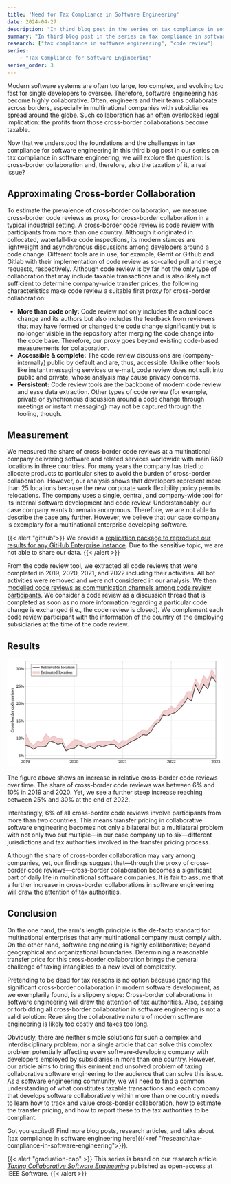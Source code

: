 ```yaml
---
title: 'Need for Tax Compliance in Software Engineering'
date: 2024-04-27
description: "In third blog post in the series on tax compliance in software engineering, we will estimate the prevelance of cross-border collaboration, and therefore, the need for tax compliance in software engineering by measuring cross-border code review in a multinational software company."
summary: "In third blog post in the series on tax compliance in software engineering, we will estimate the prevelance of cross-border collaboration, and therefore, the need for tax compliance in software engineering by measuring cross-border code review in a multinational software company."
research: ["tax compliance in software engineering", "code review"]
series: 
    - "Tax Compliance for Software Engineering"
series_order: 3
---
```


Modern software systems are often too large, too complex, and evolving too fast for single developers to oversee. Therefore, software engineering has become highly collaborative. Often, engineers and their teams collaborate across borders, especially in multinational companies with subsidiaries spread around the globe. Such collaboration has an often overlooked legal implication: the profits from those cross-border collaborations become taxable.

Now that we understood the foundations and the challenges in tax compliance for software engineering
In this third blog post in our series on tax compliance in software engineering, we will explore the question: Is cross-border collaboration and, therefore, also the taxation of it, a real issue?

## Approximating Cross-border Collaboration

To estimate the prevalence of cross-border collaboration, we measure cross-border code reviews as proxy for cross-border collaboration in a typical industrial setting. A cross-border code review is code review with participants from more than one country. Although it originated in collocated, waterfall-like code inspections, its modern stances are lightweight and asynchronous discussions among developers around a code change. Different tools are in use, for example, Gerrit or Github and Gitlab with their implementation of code review as so-called pull and merge requests, respectively. Although code review is by far not the only type of collaboration that may include taxable transactions and is also likely not sufficient to determine company-wide transfer prices, the following characteristics make code review a suitable first proxy for cross-border collaboration:

- **More than code only:** Code review not only includes the actual code change and its authors but also includes the feedback from reviewers that may have formed or changed the code change significantly but is no longer visible in the repository after merging the code change into the code base. Therefore, our proxy goes beyond existing code-based measurements for collaboration.
- **Accessible & complete:** The code review discussions are (company-internally) public by default and are, thus, accessible. Unlike other tools like instant messaging services or e-mail, code review does not split into public and private, whose analysis may cause privacy concerns.
- **Persistent:** Code review tools are the backbone of modern code review and ease data extraction. Other types of code review (for example, private or synchronous discussion around a code change through meetings or instant messaging) may not be captured through the tooling, though.

## Measurement

We measured the share of cross-border code reviews at a multinational company delivering software and related services worldwide with main R&D locations in three countries. For many years the company has tried to allocate products to particular sites to avoid the burden of cross-border collaboration. However, our analysis shows that developers represent more than 25 locations because the new corporate work flexibility policy permits relocations. The company uses a single, central, and company-wide tool for its internal software development and code review. Understandably, our case company wants to remain anonymous. Therefore, we are not able to describe the case any further. However, we believe that our case company is exemplary for a multinational enterprise developing software.

{{< alert "github">}}
We provide a [replication package to reproduce our results for any GitHub Enterprise instance](https://github.com/michaeldorner/tax_se). Due to the sensitive topic, we are not able to share our data.
{{< /alert >}}

From the code review tool, we extracted all code reviews that were completed in 2019, 2020, 2021, and 2022 including their activities. All bot activities were removed and were not considered in our analysis. We then [modelled code reviews as communication channels among code review participants](). We consider a code review as a discussion thread that is completed as soon as no more information regarding a particular code change is exchanged (i.e., the code review is closed). We complement each code review participant with the information of the country of the employing subsidiaries at the time of the code review.

## Results

![Cross-border collaboration](cross-border-collaboration.png "The share of cross-border code review at our case company in the years 2019, 2020, 2021 and 2022 (black line) monthly sampled. Since not all historical locations of all code review participants could be reliably retrieved, the share of cross-border reviews could be more significant (indicated by the red area).")

The figure above shows an increase in relative cross-border code reviews over time. The share of cross-border code reviews was between 6% and 10% in 2019 and 2020. Yet, we see a further steep increase reaching between 25% and 30% at the end of 2022.

Interestingly, 6% of all cross-border code reviews involve participants from more than two countries. This means transfer pricing in collaborative software engineering becomes not only a bilateral but a multilateral problem with not only two but multiple—in our case company up to six—different jurisdictions and tax authorities involved in the transfer pricing process.

Although the share of cross-border collaboration may vary among companies, yet, our findings suggest that—through the proxy of cross-border code reviews—cross-border collaboration becomes a significant part of daily life in multinational software companies. It is fair to assume that a further increase in cross-border collaborations in software engineering will draw the attention of tax authorities.

## Conclusion

On the one hand, the arm's length principle is the de-facto standard for multinational enterprises that any multinational company must comply with. On the other hand, software engineering is highly collaborative; beyond geographical and organizational boundaries. Determining a reasonable transfer price for this cross-border collaboration brings the general challenge of taxing intangibles to a new level of complexity.

Pretending to be dead for tax reasons is no option because ignoring the significant cross-border collaboration in modern software development, as we exemplarily found, is a slippery slope: Cross-border collaborations in software engineering will draw the attention of tax authorities. Also, ceasing or forbidding all cross-border collaboration in software engineering is not a valid solution: Reversing the collaborative nature of modern software engineering is likely too costly and takes too long.

Obviously, there are neither simple solutions for such a complex and interdisciplinary problem, nor a single article that can solve this complex problem potentially affecting every software-developing company with developers employed by subsidiaries in more than one country. However, our article aims to bring this eminent and unsolved problem of taxing collaborative software engineering to the audience that can solve this issue. As a software engineering community, we will need to find a common understanding of what constitutes taxable transactions and each company that develops software collaboratively within more than one country needs to learn how to track and value cross-border collaboration, how to estimate the transfer pricing, and how to report these to the tax authorities to be compliant.

Got you excited? Find more blog posts, research articles, and talks about [tax compliance in software engineering here]({{<ref "/research/tax-compliance-in-software-engineering">}}).

{{< alert "graduation-cap" >}}
This series is based on our research article *[Taxing Collaborative Software Engineering](https://doi.ieeecomputersociety.org/10.1109/MS.2023.3346646)* published as open-access at IEEE Software.
{{< /alert >}}
